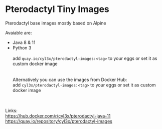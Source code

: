 # Pterodactyl Tiny Images

Pterodactyl base images mostly based on Alpine  

Avaiable are:  
  - Java 8 & 11
  - Python 3
<br></br>
  add ```quay.io/cyl3x/pterodactyl-images:<tag>``` to your eggs or set it as custom docker image  
<br></br>
Alternatively you can use the images from Docker Hub:    
  add ```cyl3x/pterodactyl-images:<tag>``` to your eggs or set it as custom docker image  
<br></br>
  
Links:  
https://hub.docker.com/r/cyl3x/pterodactyl-java-11  
https://quay.io/repository/cyl3x/pterodactyl-images  
